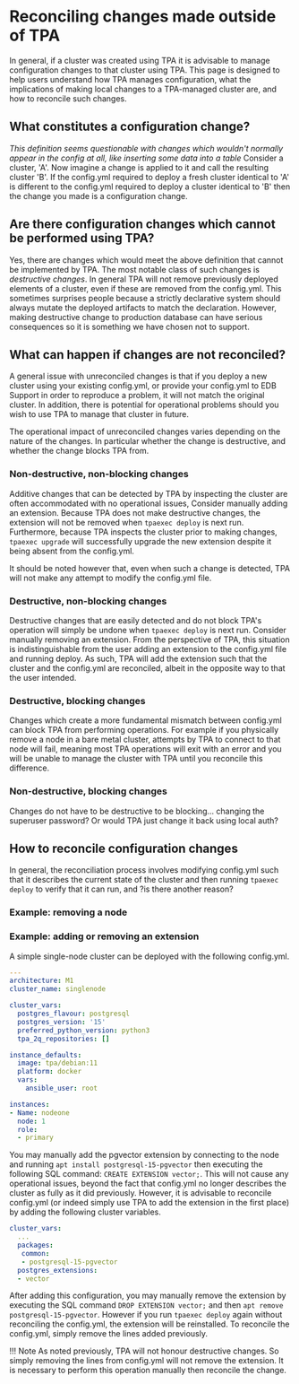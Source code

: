 # Reconciling changes made outside of TPA

In general, if a cluster was created using TPA it is advisable to manage
configuration changes to that cluster using TPA. This page is designed
to help users understand how TPA manages configuration, what the
implications of making local changes to a TPA-managed cluster are, and
how to reconcile such changes.

## What constitutes a configuration change?
*This definition seems questionable with changes which wouldn't normally
appear in the config at all, like inserting some data into a table*
Consider a cluster, 'A'. Now imagine a change is applied to it and call
the resulting cluster 'B'. If the config.yml required to deploy a fresh
cluster identical to 'A' is different to the config.yml required to
deploy a cluster identical to 'B' then the change you made is a
configuration change.

## Are there configuration changes which cannot be performed using TPA?
Yes, there are changes which would meet the above definition that cannot
be implemented by TPA. The most notable class of such changes is
*destructive changes*. In general TPA will not remove previously
deployed elements of a cluster, even if these are removed from the
config.yml. This sometimes surprises people because a strictly
declarative system should always mutate the deployed artifacts to match
the declaration. However, making destructive change to production
database can have serious consequences so it is something we have chosen
not to support.

## What can happen if changes are not reconciled?
A general issue with unreconciled changes is that if you deploy a new
cluster using your existing config.yml, or provide your config.yml to
EDB Support in order to reproduce a problem, it will not match the
original cluster. In addition, there is potential for operational
problems should you wish to use TPA to manage that cluster in future.

The operational impact of unreconciled changes varies depending on the
nature of the changes. In particular whether the change is destructive,
and whether the change blocks TPA from.

### Non-destructive, non-blocking changes
Additive changes that can be detected by TPA by inspecting the cluster
are often accommodated with no operational issues, Consider manually
adding an extension. Because TPA does not make destructive changes, the
extension will not be removed when `tpaexec deploy` is next run.
Furthermore, because TPA inspects the cluster prior to making changes,
`tpaexec upgrade` will successfully upgrade the new extension despite it
being absent from the config.yml.

It should be noted however that, even when such a change is detected,
TPA will not make any attempt to modify the config.yml file.

### Destructive, non-blocking changes
Destructive changes that are easily detected and do not block TPA's
operation will simply be undone when `tpaexec deploy` is next run.
Consider manually removing an extension. From the perspective of TPA,
this situation is indistinguishable from the user adding an extension to
the config.yml file and running deploy. As such, TPA will add the
extension such that the cluster and the config.yml are reconciled, albeit
in the opposite way to that the user intended.

### Destructive, blocking changes
Changes which create a more fundamental mismatch between config.yml can
block TPA from performing operations. For example if you physically
remove a node in a bare metal cluster, attempts by TPA to connect to
that node will fail, meaning most TPA operations will exit with an error
and you will be unable to manage the cluster with TPA until you
reconcile this difference.

### Non-destructive, blocking changes
Changes do not have to be destructive to be blocking... 
changing the superuser password? Or would TPA just change it back using local auth?

## How to reconcile configuration changes
In general, the reconciliation process involves modifying config.yml
such that it describes the current state of the cluster and then running
`tpaexec deploy` to verify that it can run, and ?is there another reason?

### Example: removing a node

### Example: adding or removing an extension
A simple single-node cluster can be deployed with the following config.yml. 
```yaml
---
architecture: M1
cluster_name: singlenode

cluster_vars:
  postgres_flavour: postgresql
  postgres_version: '15'
  preferred_python_version: python3
  tpa_2q_repositories: []

instance_defaults:
  image: tpa/debian:11
  platform: docker
  vars:
    ansible_user: root

instances:
- Name: nodeone
  node: 1
  role:
  - primary
```
You may manually add the pgvector extension by connecting to the node
and running `apt install postgresql-15-pgvector` then executing the
following SQL command: `CREATE EXTENSION vector;`. This will not cause
any operational issues, beyond the fact that config.yml no longer
describes the cluster as fully as it did previously. However, it is
advisable to reconcile config.yml (or indeed simply use TPA to add the
extension in the first place) by adding the following cluster variables. 

```yaml
cluster_vars:
  ...  
  packages:
   common:
   - postgresql-15-pgvector
  postgres_extensions:
  - vector
  ```

After adding this configuration, you may manually remove the extension
by executing the SQL command `DROP EXTENSION vector;` and then `apt
remove postgresql-15-pgvector`. However if you run `tpaexec deploy`
again without reconciling the config.yml, the extension will be
reinstalled. To reconcile the config.yml, simply remove the lines added
previously.

!!! Note 
    As noted previously, TPA will not honour destructive changes.
    So simply removing the lines from config.yml will not remove the
    extension. It is necessary to perform this operation manually then
    reconcile the change.